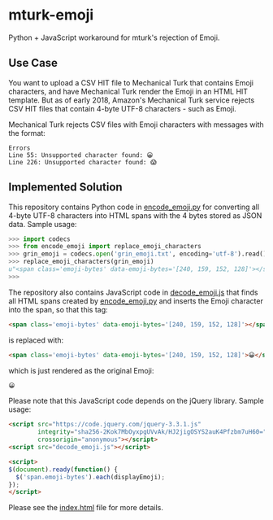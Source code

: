 mturk-emoji
===========

Python + JavaScript workaround for mturk's rejection of Emoji.

Use Case
--------

You want to upload a CSV HIT file to Mechanical Turk that contains
Emoji characters, and have Mechanical Turk render the Emoji in an HTML
HIT template.  But as of early 2018, Amazon's Mechanical Turk service
rejects CSV HIT files that contain 4-byte UTF-8 characters - such as
Emoji.

Mechanical Turk rejects CSV files with Emoji characters with messages
with the format:

    Errors
    Line 55: Unsupported character found: 😀
    Line 226: Unsupported character found: 😱

Implemented Solution
--------------------

This repository contains Python code in
[encode_emoji.py](encode_emojiy.py) for converting all 4-byte UTF-8
characters into HTML spans with the 4 bytes stored as JSON data.
Sample usage:

``` python
>>> import codecs
>>> from encode_emoji import replace_emoji_characters
>>> grin_emoji = codecs.open('grin_emoji.txt', encoding='utf-8').read().strip()
>>> replace_emoji_characters(grin_emoji)
u"<span class='emoji-bytes' data-emoji-bytes='[240, 159, 152, 128]'></span>"
>>> 
```

The repository also contains JavaScript code in
[decode_emoji.js](decode_emoji.js) that finds all HTML spans created
by [encode_emoji.py](encode_emoji.py) and inserts the Emoji character
into the span, so that this tag:

``` html
<span class='emoji-bytes' data-emoji-bytes='[240, 159, 152, 128]'></span>
```

is replaced with:

``` html
<span class='emoji-bytes' data-emoji-bytes='[240, 159, 152, 128]'>😀</span>
```

which is just rendered as the original Emoji:

``` html
😀
```

Please note that this JavaScript code depends on the jQuery library.
Sample usage:

``` html
<script src="https://code.jquery.com/jquery-3.3.1.js"
        integrity="sha256-2Kok7MbOyxpgUVvAk/HJ2jigOSYS2auK4Pfzbm7uH60="
        crossorigin="anonymous"></script>
<script src="decode_emoji.js"></script>

<script>
$(document).ready(function() {
  $('span.emoji-bytes').each(displayEmoji);
});
</script>
```

Please see the [index.html](index.html) file for more details.
